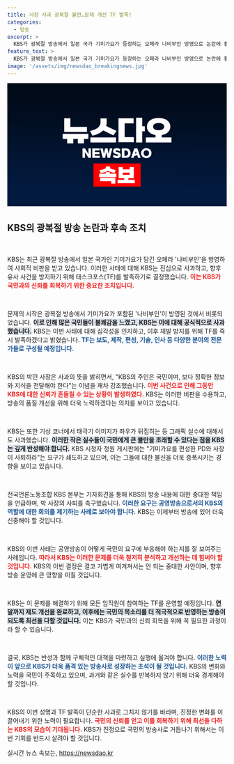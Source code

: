 ```yaml
---
title: 사장 사과 광복절 불편…문제 개선 TF 발족!
categories:
  - 방송
excerpt: >
  KBS가 광복절 방송에서 일본 국가 기미가요가 등장하는 오페라 나비부인 방영으로 논란에 휩싸였습니다. 사장 박민은 사과하고, 문제 개선을 위해 태스크포스를 즉각 발족하겠다고 밝혔습니다.
feature_text: >
  KBS가 광복절 방송에서 일본 국가 기미가요가 등장하는 오페라 나비부인 방영으로 논란에 휩싸였습니다. 사장 박민은 사과하고, 문제 개선을 위해 태스크포스를 즉각 발족하겠다고 밝혔습니다.
image: '/assets/img/newsdao_breakingnews.jpg'
---
```


<p><img src="/assets/img/newsdao_breakingnews.jpg" alt="koreaapp 속보" /></p>

<h2 data-ke-size="size26">KBS의 광복절 방송 논란과 후속 조치</h2>

<p data-ke-size="size16">&nbsp;</p>

<p>KBS는 최근 광복절 방송에서 일본 국가인 기미가요가 담긴 오페라 '나비부인'을 방영하여 사회적 비판을 받고 있습니다. 이러한 사태에 대해 KBS는 진심으로 사과하고, 향후 유사 사건을 방지하기 위해 태스크포스(TF)를 발족하기로 결정했습니다. <b><span style="color: #ee2323;">이는 KBS가 국민과의 신뢰를 회복하기 위한 중요한 조치입니다.</span></b></p>

<p data-ke-size="size16">&nbsp;</p>

<p>문제의 시작은 광복절 방송에서 기미가요가 포함된 '나비부인'이 방영된 것에서 비롯되었습니다. <b><span style="background-color: #21538527;">이로 인해 많은 국민들이 불쾌감을 느꼈고, KBS는 이에 대해 공식적으로 사과했습니다.</span></b> KBS는 이번 사태에 대해 심각성을 인지하고, 이후 재발 방지를 위해 TF를 즉시 발족하겠다고 밝혔습니다. <b><span style="color: #1a5490;">TF는 보도, 제작, 편성, 기술, 인사 등 다양한 분야의 전문가들로 구성될 예정입니다.</span></b></p>

<p data-ke-size="size16">&nbsp;</p>

<p>KBS의 박민 사장은 사과의 뜻을 밝히면서, "KBS의 주인은 국민이며, 보다 정확한 정보와 지식을 전달해야 한다"는 이념을 재차 강조했습니다. <b><span style="color: #ee2323;">이번 사건으로 인해 그동안 KBS에 대한 신뢰가 흔들릴 수 있는 상황이 발생하였다.</span></b> KBS는 이러한 비판을 수용하고, 방송의 품질 개선을 위해 더욱 노력하겠다는 의지를 보이고 있습니다.</p>

<p data-ke-size="size16">&nbsp;</p>

<p>KBS는 또한 기상 코너에서 태극기 이미지가 좌우가 뒤집히는 등 그래픽 실수에 대해서도 사과했습니다. <b><span style="background-color: #21538527;">이러한 작은 실수들이 국민에게 큰 불만을 초래할 수 있다는 점을 KBS는 깊게 반성해야 합니다.</span></b> KBS 시청자 청원 게시판에는 "기미가요를 편성한 PD와 사장이 사퇴하라"는 요구가 쇄도하고 있으며, 이는 그들에 대한 불신을 더욱 증폭시키는 경향을 보이고 있습니다.</p>

<p data-ke-size="size16">&nbsp;</p>

<p>전국언론노동조합 KBS 본부는 기자회견을 통해 KBS의 방송 내용에 대한 중대한 책임을 언급하며, 박 사장의 사퇴를 촉구했습니다. <b><span style="color: #1a5490;">이러한 요구는 공영방송으로서의 KBS의 역할에 대한 회의를 제기하는 사례로 보아야 합니다.</span></b> KBS는 이제부터 방송에 있어 더욱 신중해야 할 것입니다.</p>

<p data-ke-size="size16">&nbsp;</p>

<p>KBS의 이번 사태는 공영방송이 어떻게 국민의 요구에 부응해야 하는지를 잘 보여주는 사례입니다. <b><span style="color: #ee2323;">따라서 KBS는 이러한 문제를 더욱 철저히 분석하고 개선하는 데 힘써야 할 것입니다.</span></b> KBS의 이번 결정은 결코 가볍게 여겨져서는 안 되는 중대한 사안이며, 향후 방송 운영에 큰 영향을 미칠 것입니다.</p>

<p data-ke-size="size16">&nbsp;</p>

<p>KBS는 이 문제를 해결하기 위해 모든 임직원이 참여하는 TF를 운영할 예정입니다. <b><span style="background-color: #21538527;">연말까지 제도 개선을 완료하고, 이후에는 국민의 목소리를 더 적극적으로 반영하는 방송이 되도록 최선을 다할 것입니다.</span></b> 이는 KBS가 국민과의 신뢰 회복을 위해 꼭 필요한 과정이라 할 수 있습니다.</p>

<p data-ke-size="size16">&nbsp;</p>

<p>결국, KBS는 반성과 함께 구체적인 대책을 마련하고 실행에 옮겨야 합니다. <b><span style="color: #1a5490;">이러한 노력이 앞으로 KBS가 더욱 품격 있는 방송사로 성장하는 초석이 될 것입니다.</span></b> KBS의 변화와 노력을 국민이 주목하고 있으며, 과거와 같은 실수를 반복하지 않기 위해 더욱 경계해야 할 것입니다.</p>

<p data-ke-size="size16">&nbsp;</p>

<p>KBS의 이번 성명과 TF 발족이 단순한 사과로 그치지 않기를 바라며, 진정한 변화를 이끌어내기 위한 노력이 필요합니다. <b><span style="color: #ee2323;">국민의 신뢰를 얻고 이를 회복하기 위해 최선을 다하는 KBS의 모습이 기대됩니다.</span></b> KBS가 진정으로 국민의 방송사로 거듭나기 위해서는 이번 기회를 반드시 살려야 할 것입니다. </p>
실시간 뉴스 속보는, <a href="https://newsdao.kr" rel="dofollow">https://newsdao.kr</a>


